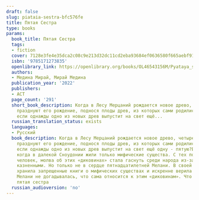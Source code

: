 ```yaml
---
draft: false
slug: piataia-sestra-bfc576fe
title: Пятая Сестра
type: books
params:
  book_title: Пятая Сестра
  tags:
  - fiction
  cover: 7128e3fe4e35dca2c08c9e213d32dc11cd2eba93684ef0636580f665aebf91e2.jpg
  isbn: '9785171273835'
  openlibrary_link: https://openlibrary.org/books/OL46543156M/Pyataya_sestra
  authors:
  - Медина Мирай, Мирай Медина
  publication_year: '2022'
  publishers:
  - АСТ
  page_count: '291'
  short_book_description: Когда в Лесу Мерцаний рождается новое древо, четыре сестры-стихии
    празднуют его рождение, поднося плоды древ, из которых сами родились. Но что,
    если однажды одно из новых древ выпустит на свет ещё...
  russian_translation_status: exists
  languages:
  - Русский
  book_description: Когда в Лесу Мерцаний рождается новое древо, четыре сестры-стихии
    празднуют его рождение, поднося плоды древ, из которых сами родились. Но что,
    если однажды одно из новых древ выпустит на свет ещё одну - пятую?Было время,
    когда в далекой Сноудонии жили только мифические существа. С тех пор, как пришел
    человек, молва об этих «диковинах» стала гаснуть среди народа из-за страха быть
    казненными. Но только не в сердце пятнадцатилетней Мелани. В своей комнатке она
    хранила запрещенные книги о мифических существах и искренне верила в их существование.
    Мелани не догадывалась, что сама относится к этим «диковинам». Что она и есть
    пятая сестра
  russian_audioversion: 'no'
---
```


